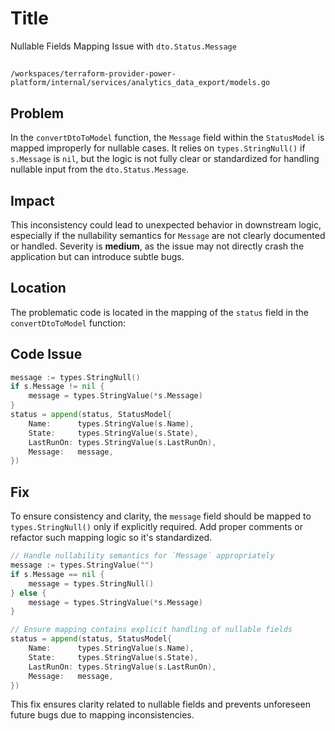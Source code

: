 # Title

Nullable Fields Mapping Issue with `dto.Status.Message`

##

`/workspaces/terraform-provider-power-platform/internal/services/analytics_data_export/models.go`

## Problem

In the `convertDtoToModel` function, the `Message` field within the `StatusModel` is mapped improperly for nullable cases. It relies on `types.StringNull()` if `s.Message` is `nil`, but the logic is not fully clear or standardized for handling nullable input from the `dto.Status.Message`.

## Impact

This inconsistency could lead to unexpected behavior in downstream logic, especially if the nullability semantics for `Message` are not clearly documented or handled. Severity is **medium**, as the issue may not directly crash the application but can introduce subtle bugs.

## Location

The problematic code is located in the mapping of the `status` field in the `convertDtoToModel` function:

## Code Issue

```go
message := types.StringNull()
if s.Message != nil {
    message = types.StringValue(*s.Message)
}
status = append(status, StatusModel{
    Name:      types.StringValue(s.Name),
    State:     types.StringValue(s.State),
    LastRunOn: types.StringValue(s.LastRunOn),
    Message:   message,
})
```

## Fix

To ensure consistency and clarity, the `message` field should be mapped to `types.StringNull()` only if explicitly required. Add proper comments or refactor such mapping logic so it's standardized.

```go
// Handle nullability semantics for `Message` appropriately
message := types.StringValue("")
if s.Message == nil {
    message = types.StringNull()
} else {
    message = types.StringValue(*s.Message)
}

// Ensure mapping contains explicit handling of nullable fields
status = append(status, StatusModel{
    Name:      types.StringValue(s.Name),
    State:     types.StringValue(s.State),
    LastRunOn: types.StringValue(s.LastRunOn),
    Message:   message,
})
```

This fix ensures clarity related to nullable fields and prevents unforeseen future bugs due to mapping inconsistencies.